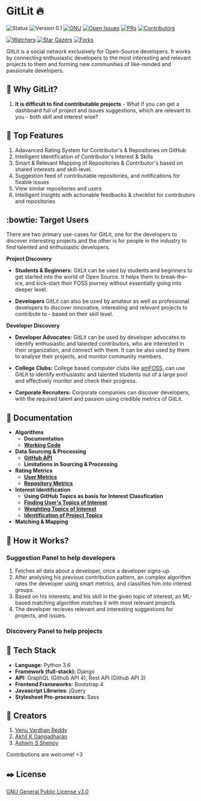 # GitLit :fire:
![Status](https://img.shields.io/badge/Status-Under_Development-Red.svg) 
![Version 0.1](https://img.shields.io/badge/Version-0.1_(Alpha)-green.svg) 
[![GNU][license-badge]][license]
[![Open Issues][issues-badge]][issues]
[![PRs][pr-badge]][prs]
[![Contributors][contributors-badge]][contributors]


[![Watchers][watchers-badge]][watchers]
[![Star Gazers][stars-badge]][stargazers]
[![Forks][forks-badge]][forks]


GitLit is a social network exclusively for Open-Source developers. It works by connecting enthusiastic developers to the most interesting and relevant projects to them and forming new communities of like-minded and passionate developers.   

## :thinking: Why GitLit? 

1. **It is difficult to find contributable projects** - What if you can get a dashboard full of project and issues suggestions, which are relevant to you - both skill and interest wise?

## :star2: Top Features
1. Adavanced Rating System for Contributor's & Repositories on GitHub
2. Intelligent Identification of Contributor's Interest & Skills
3. Smart & Relevant Mapping of Repositories & Contributor's based on shared interests and skill-level. 
4. Suggestion feed of contributable repositories, and notifications for fixable issues
5. View similar repositories and users
6. Intelligent Insights with actionable feedbacks & checklist for contributors and repositories

## :bowtie: Target Users  
There are two primary use-cases for GitLit, one for the developers to discover interesting projects and the other is for 
people in the industry to find talented and enthusiastic developers. 

**Project Discovery**

* **Students & Beginners:** GitLit can be used by students and beginners to get started into the world of Open Source.
It helps them to break-the-ice, and kick-start their FOSS journey without essentially going into deeper level.

* **Developers** GitLit can also be used by amateur as well as professional developers to discover innovative, interesting
and relevant projects to contribute to - based on their skill level.

**Developer Discovery**

* **Developer Advocates:** GitLit can be used by developer advocates to identify enthusiastic and talented 
contributors, who are interested in their organization, and connect with them. It can be also used by them to analyse 
their projects, and monitor community members. 

* **College Clubs:** College based computer clubs like [amFOSS](http://amfoss.in/), can use GitLit to identify enthusiastic and talented 
 students out of a large pool and effectively monitor and check their progress.
 
 * **Corporate Recruiters:** Corporate companies can discover developers, with the required talent and passion using
 credible metrics of GitLit. 

## :bookmark_tabs: Documentation
* **Algorithms**
  * **Documentation**
  * [**Working Code**](/algorithms/README.MD) 
* **Data Sourcing & Processing**
  * [**GitHub API**](https://github.com/teamdeadlock/GitLit/wiki/GitHub-API)
  * **Limitations in Sourcing & Processing**
* **Rating Metrics**
  * [**User Metrics**](https://github.com/teamdeadlock/GitLit/wiki/Metrics:-Repository-Metrics)
  * [**Repository Metrics**](https://github.com/teamdeadlock/GitLit/wiki/Metrics:-Repository-Metrics)
* **Interest Identification**
  * **Using GitHub Topics as basis for Interest Classfication**
  * [**Finding User's Topics of Interest**](https://github.com/teamdeadlock/GitLit/wiki/Topics:-Identifying-Project-Topics)
  * [**Weighting Topics of Interest**](https://github.com/teamdeadlock/GitLit/wiki/Topics:-Weighting-Topics-of-Interest)
  * [**Identification of Project Topics**](https://github.com/teamdeadlock/GitLit/wiki/Topics:-Identifying-Project-Topics)
* **Matching & Mapping**

## :electric_plug: How it Works?  

### Suggestion Panel to help developers
1. Fetches all data about a developer, once a developer signs-up.
2. After analysing his previous contribution pattern, an complex algorithm rates the developer using smart metrics, and classifies him into interest groups.
3. Based on his interests, and his skill in the given topic of interest, an ML-based matching algorithm matches it with most relevant projects
4. The developer recieves relevant and interesting suggestions for projects, and issues.  

### Discovery Panel to help projects


## :nut_and_bolt: Tech Stack  

* **Language:** Python 3.6
* **Framework (full-stack):** Django
* **API:** GraphQL (Github API 4), Rest API (Github API 3)
* **Frontend Frameworks:** Bootstrap 4
* **Javascript Libraries:** jQuery
* **Stylesheet Pre-processors:** Sass 


##  :busts_in_silhouette: Creators

1. [Venu Vardhan Reddy](https://github.com/vchrombie)
2. [Akhil K Gangadharan](https://github.com/akhilam512)
3. [Ashwin S Shenoy](https://github.com/aswinshenoy)

Contributions are welcome! <3

## :black_nib: License 
[GNU General Public License v3.0](/LICENSE)

[contributors-badge]:https://img.shields.io/github/contributors/amfoss/gitlit.svg
[contributors]: https://github.com/amfoss/GitLit/graphs/contributors
[watchers-badge]:https://img.shields.io/github/watchers/amfoss/gitlit.svg?style=social
[watchers]: https://github.com/amfoss/GitLit/watchers
[stars-badge]:https://img.shields.io/github/stars/amfoss/gitlit.svg?style=social
[stargazers]:https://github.com/amfoss/GitLit/stargazers
[forks-badge]: https://img.shields.io/github/forks/amfoss/gitlit.svg?style=social
[forks]: https://github.com/amfoss/GitLit/network/members
[license-badge]: https://img.shields.io/github/license/amfoss/gitlit.svg
[license]: https://github.com/amfoss/gitlit/blob/master/LICENSE
[issues-badge]: https://img.shields.io/github/issues/amfoss/gitlit.svg
[issues]: https://github.com/amfoss/gitlit/issues
[pr-badge]:https://img.shields.io/github/issues-pr/amfoss/gitlit.svg
[prs]: https://github.com/amfoss/gitlit/pulls

